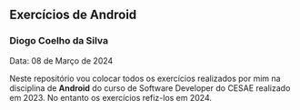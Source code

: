 ## Exercícios de Android
### Diogo Coelho da Silva

Data: 08 de Março de 2024

Neste repositório vou colocar todos os exercícios realizados por mim na disciplina de **Android** do curso de Software Developer do CESAE realizado em 2023. 
No entanto os exercícios refiz-los em 2024. 
